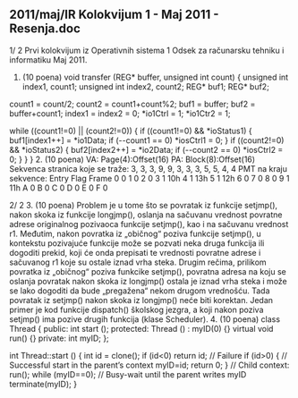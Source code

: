 2011/maj/IR Kolokvijum 1 - Maj 2011 - Resenja.doc
--------------------------------------------------------------------------------


1/  2
Prvi kolokvijum iz Operativnih sistema 1
Odsek za računarsku tehniku i informatiku
Maj 2011.
1. (10 poena)
void transfer (REG* buffer, unsigned int count) {
  unsigned int index1, count1;
  unsigned int index2, count2;
  REG* buf1;
  REG* buf2;

  count1 = count/2;
  count2 = count1+count%2;
  buf1 = buffer;
  buf2 = buffer+count1;
  index1 = index2 = 0;
  *io1Ctrl = 1;
  *io1Ctr2 = 1;

  while ((count1!=0) || (count2!=0)) {
    if ((count1!=0) && *ioStatus1) {
      buf1[index1++] = *io1Data;
      if (--count1 == 0) *iosCtrl1 = 0;
    }
    if ((count2!=0) && *ioStatus2) {
      buf2[index2++] = *io2Data;
      if (--count2 ==   0) *iosCtrl2 = 0;
    }
  }
}
2. (10 poena)
VA: Page(4):Offset(16)
PA: Block(8):Offset(16)
Sekvenca stranica koje se traže: 3, 3, 3, 9, 9, 3, 3, 3, 5, 5, 4, 4
PMT na kraju sekvence:
Entry Flag Frame
0 0
1 0
2 0
3 1 10h
4 1 13h
5 1 12h
6 0
7 0
8 0
9 1 11h
A 0
B 0
C 0
D 0
E 0
F 0

2/  2
3. (10 poena)
Problem je u tome što se povratak iz funkcije
setjmp(), nakon skoka iz funkcije longjmp(),
oslanja na sačuvanu vrednost povratne adrese originalnog pozivaoca funkcije setjmp(), kao i
na sačuvanu vrednost r1. Međutim, nakon povratka iz „običnog“ poziva funkcije setjmp(), u
kontekstu pozivajuće funkcije može se pozvati neka druga funkcija ili dogoditi prekid, koji će
onda prepisati te vrednosti povratne adrese i sačuvanog
r1 koje su ostale iznad vrha steka.
Drugim rečima,  prilikom povratka iz „običnog“  poziva funkcike setjmp(),  povratna adresa
na koju se oslanja povratak nakon skoka iz longjmp() ostala je iznad vrha steka i može se
lako dogoditi da bude „pregažena“  nekom drugom vrednošću.  Tada povratak iz
setjmp()
nakon skoka iz longjmp() neće biti korektan. Jedan primer je kod funkcije dispatch()
školskog jezgra,   a koji nakon poziva setjmp() ima pozive drugih funkcija (klase
Scheduler).
4. (10 poena)
class Thread {
public:
  int start ();
protected:
  Thread () : myID(0) {}
  virtual void run() {}
private:
  int myID;
};

int Thread::start () {
  int id = clone();
  if (id<0) return id;  // Failure
  if (id>0) {  // Successful start in the parent’s context
    myID=id;
    return 0;
  }
  // Child context:
  run();
  while (myID==0); // Busy-wait until the parent writes myID
  terminate(myID);
}
